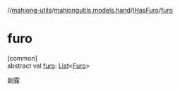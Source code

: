 //[mahjong-utils](../../../index.md)/[mahjongutils.models.hand](../index.md)/[IHasFuro](index.md)/[furo](furo.md)

# furo

[common]\
abstract val [furo](furo.md): [List](https://kotlinlang.org/api/latest/jvm/stdlib/kotlin.collections/-list/index.html)&lt;[Furo](../../mahjongutils.models/-furo/index.md)&gt;

副露
